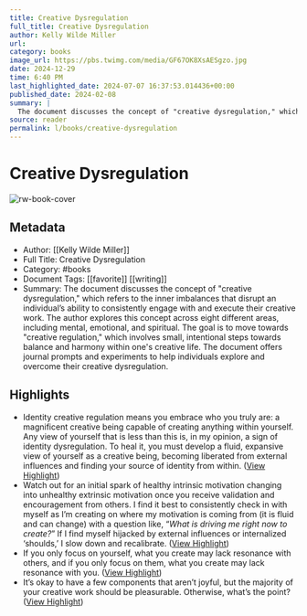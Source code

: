 ```yaml
---
title: Creative Dysregulation
full_title: Creative Dysregulation
author: Kelly Wilde Miller
url: 
category: books
image_url: https://pbs.twimg.com/media/GF67OK8XsAESgzo.jpg
date: 2024-12-29
time: 6:40 PM
last_highlighted_date: 2024-07-07 16:37:53.014436+00:00
published_date: 2024-02-08
summary: |
  The document discusses the concept of "creative dysregulation," which refers to the inner imbalances that disrupt an individual’s ability to consistently engage with and execute their creative work. The author explores this concept across eight different areas, including mental, emotional, and spiritual. The goal is to move towards "creative regulation," which involves small, intentional steps towards balance and harmony within one's creative life. The document offers journal prompts and experiments to help individuals explore and overcome their creative dysregulation.
source: reader
permalink: l/books/creative-dysregulation
---
```

# Creative Dysregulation

![rw-book-cover](https://pbs.twimg.com/media/GF67OK8XsAESgzo.jpg)

## Metadata
- Author: [[Kelly Wilde Miller]]
- Full Title: Creative Dysregulation
- Category: #books
- Document Tags: [[favorite]] [[writing]] 
- Summary: The document discusses the concept of "creative dysregulation," which refers to the inner imbalances that disrupt an individual’s ability to consistently engage with and execute their creative work. The author explores this concept across eight different areas, including mental, emotional, and spiritual. The goal is to move towards "creative regulation," which involves small, intentional steps towards balance and harmony within one's creative life. The document offers journal prompts and experiments to help individuals explore and overcome their creative dysregulation.

## Highlights
- Identity creative regulation means you embrace who you truly are: a magnificent creative being capable of creating anything within yourself. Any view of yourself that is less than this is, in my opinion, a sign of identity dysregulation. To heal it, you must develop a fluid, expansive view of yourself as a creative being, becoming liberated from external influences and finding your source of identity from within. ([View Highlight](https://read.readwise.io/read/01j270qrwn5xp01rdhcqm3k1qy))
- Watch out for an initial spark of healthy intrinsic motivation changing into unhealthy extrinsic motivation once you receive validation and encouragement from others. I find it best to consistently check in with myself as I’m creating on where my motivation is coming from (it is fluid and can change) with a question like, “*What is driving me right now to create?*” If I find myself hijacked by external influences or internalized ‘shoulds,’ I slow down and recalibrate. ([View Highlight](https://read.readwise.io/read/01j270wa5dmgkk0vyrwq6q1t3j))
- If you only focus on yourself, what you create may lack resonance with others, and if you only focus on them, what you create may lack resonance with you. ([View Highlight](https://read.readwise.io/read/01j270xfrh1bg01s05n3rzcmwa))
- It’s okay to have a few components that aren’t joyful, but the majority of your creative work should be pleasurable. Otherwise, what’s the point? ([View Highlight](https://read.readwise.io/read/01j270y66h7srbr8b10z2vgvgg))


